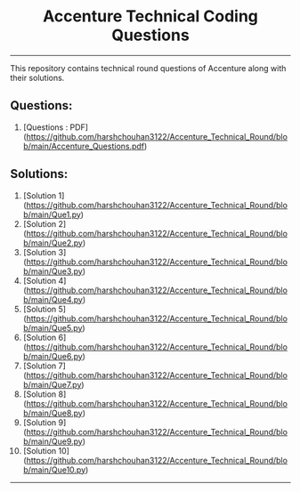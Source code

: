 <h1 align="center"> Accenture Technical Coding Questions </h1>
<hr>

<p>This repository contains technical round questions of Accenture along with their solutions. </p>

## Questions:
1. [Questions : PDF] (https://github.com/harshchouhan3122/Accenture_Technical_Round/blob/main/Accenture_Questions.pdf)

## Solutions:
1.  [Solution 1] (https://github.com/harshchouhan3122/Accenture_Technical_Round/blob/main/Que1.py)
2.  [Solution 2] (https://github.com/harshchouhan3122/Accenture_Technical_Round/blob/main/Que2.py)
3.  [Solution 3] (https://github.com/harshchouhan3122/Accenture_Technical_Round/blob/main/Que3.py)
4.  [Solution 4] (https://github.com/harshchouhan3122/Accenture_Technical_Round/blob/main/Que4.py)
5.  [Solution 5] (https://github.com/harshchouhan3122/Accenture_Technical_Round/blob/main/Que5.py)
6.  [Solution 6] (https://github.com/harshchouhan3122/Accenture_Technical_Round/blob/main/Que6.py)
7.  [Solution 7] (https://github.com/harshchouhan3122/Accenture_Technical_Round/blob/main/Que7.py)
8.  [Solution 8] (https://github.com/harshchouhan3122/Accenture_Technical_Round/blob/main/Que8.py)
9.  [Solution 9] (https://github.com/harshchouhan3122/Accenture_Technical_Round/blob/main/Que9.py)
10. [Solution 10] (https://github.com/harshchouhan3122/Accenture_Technical_Round/blob/main/Que10.py)

<hr>

